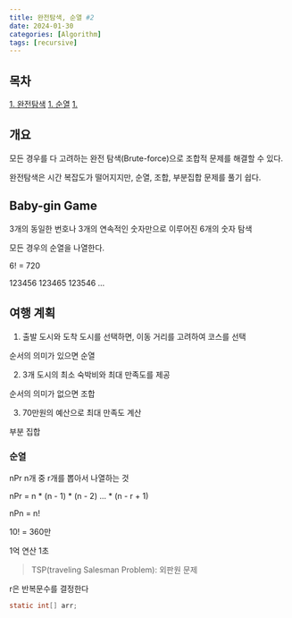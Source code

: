 ```yaml
---
title: 완전탐색, 순열 #2
date: 2024-01-30
categories: [Algorithm]
tags: [recursive]
---
```


## 목차

<a href = ""> 1. 완전탐색</a>
<a href = ""> 1. 순열</a>
<a href = ""> 1. </a>

## 개요

모든 경우를 다 고려하는 완전 탐색(Brute-force)으로 조합적 문제를 해결할 수 있다.

완전탐색은 시간 복잡도가 떨어지지만, 순열, 조합, 부분집합 문제를 풀기 쉽다.

## Baby-gin Game

3개의 동일한 번호나 3개의 연속적인 숫자만으로 이루어진 6개의 숫자 탐색

모든 경우의 순열을 나열한다.

6! = 720

123456
123465
123546
...

## 여행 계획

1. 출발 도시와 도착 도시를 선택하면, 이동 거리를 고려하여 코스를 선택

순서의 의미가 있으면 순열

2. 3개 도시의 최소 숙박비와 최대 만족도를 제공

순서의 의미가 없으면 조합

3. 70만원의 예산으로 최대 만족도 계산

부분 집합

### 순열

nPr n개 중 r개를 뽑아서 나열하는 것

nPr = n \* (n - 1) \* (n - 2) ... \* (n - r + 1)

nPn = n!

10! = 360만

1억 연산 1초

> TSP(traveling Salesman Problem): 외판원 문제

r은 반복문수를 결정한다

```java
static int[] arr;

```
